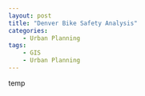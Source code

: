 ```yaml
---
layout: post
title: "Denver Bike Safety Analysis"
categories:
    - Urban Planning
tags:
    - GIS
    - Urban Planning
---
```


temp